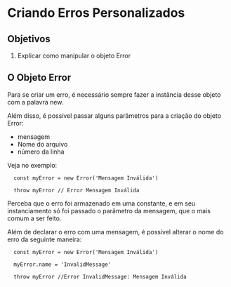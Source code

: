 # Criando Erros Personalizados

## Objetivos

 1. Explicar como manipular o objeto Error

## O Objeto Error

Para se criar um erro, é necessário sempre fazer a instância desse objeto com a palavra new.

Além disso, é possível passar alguns parâmetros para a criação do objeto Error:
 - mensagem
 - Nome do arquivo
 - número da linha

Veja no exemplo:

```
  const myError = new Error('Mensagem Inválida')

  throw myError // Error Mensagem Inválida
```

Perceba que o erro foi armazenado em uma constante, e em seu instanciamento só foi passado o parâmetro da mensagem, que o mais comum a ser feito.

Além de declarar o erro com uma mensagem, é possível alterar o nome do erro da seguinte maneira:

```
  const myError = new Error('Mensagem Inválida')

  myError.name = 'InvalidMessage'

  throw myError //Error InvalidMessage: Mensagem Inválida
```